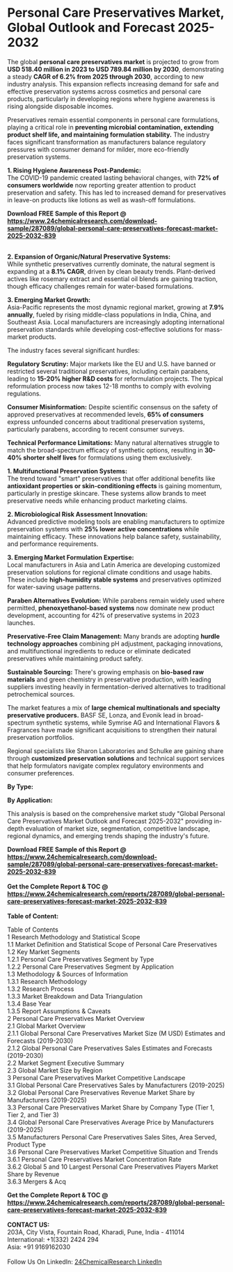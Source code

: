 <h1>Personal Care Preservatives Market, Global Outlook and Forecast 2025-2032</h1><p>The global <strong>personal care preservatives market</strong> is projected to grow from <strong>USD 518.40 million in 2023 to USD 789.84 million by 2030</strong>, demonstrating a steady <strong>CAGR of 6.2% from 2025 through 2030</strong>, according to new industry analysis. This expansion reflects increasing demand for safe and effective preservation systems across cosmetics and personal care products, particularly in developing regions where hygiene awareness is rising alongside disposable incomes.</p><p>Preservatives remain essential components in personal care formulations, playing a critical role in <strong>preventing microbial contamination, extending product shelf life, and maintaining formulation stability.</strong> The industry faces significant transformation as manufacturers balance regulatory pressures with consumer demand for milder, more eco-friendly preservation systems.</p><p><strong>1. Rising Hygiene Awareness Post-Pandemic:</strong><br>
The COVID-19 pandemic created lasting behavioral changes, with <strong>72% of consumers worldwide</strong> now reporting greater attention to product preservation and safety. This has led to increased demand for preservatives in leave-on products like lotions as well as wash-off formulations.</p><div><b>Download FREE Sample of this Report @ 
            <a href="https://www.24chemicalresearch.com/download-sample/287089/global-personal-care-preservatives-forecast-market-2025-2032-839">
            https://www.24chemicalresearch.com/download-sample/287089/global-personal-care-preservatives-forecast-market-2025-2032-839</a></b></div><br><p><strong>2. Expansion of Organic/Natural Preservative Systems:</strong><br>
While synthetic preservatives currently dominate, the natural segment is expanding at a <strong>8.1% CAGR</strong>, driven by clean beauty trends. Plant-derived actives like rosemary extract and essential oil blends are gaining traction, though efficacy challenges remain for water-based formulations.</p><p><strong>3. Emerging Market Growth:</strong><br>
Asia-Pacific represents the most dynamic regional market, growing at <strong>7.9% annually</strong>, fueled by rising middle-class populations in India, China, and Southeast Asia. Local manufacturers are increasingly adopting international preservation standards while developing cost-effective solutions for mass-market products.</p><p>The industry faces several significant hurdles:</p><p><strong>Regulatory Scrutiny:</strong> Major markets like the EU and U.S. have banned or restricted several traditional preservatives, including certain parabens, leading to <strong>15-20% higher R&amp;D costs</strong> for reformulation projects. The typical reformulation process now takes 12-18 months to comply with evolving regulations.</p><p><strong>Consumer Misinformation:</strong> Despite scientific consensus on the safety of approved preservatives at recommended levels, <strong>65% of consumers</strong> express unfounded concerns about traditional preservation systems, particularly parabens, according to recent consumer surveys.</p><p><strong>Technical Performance Limitations:</strong> Many natural alternatives struggle to match the broad-spectrum efficacy of synthetic options, resulting in <strong>30-40% shorter shelf lives</strong> for formulations using them exclusively.</p><p><strong>1. Multifunctional Preservation Systems:</strong><br>
The trend toward "smart" preservatives that offer additional benefits like <strong>antioxidant properties or skin-conditioning effects</strong> is gaining momentum, particularly in prestige skincare. These systems allow brands to meet preservative needs while enhancing product marketing claims.</p><p><strong>2. Microbiological Risk Assessment Innovation:</strong><br>
Advanced predictive modeling tools are enabling manufacturers to optimize preservation systems with <strong>25% lower active concentrations</strong> while maintaining efficacy. These innovations help balance safety, sustainability, and performance requirements.</p><p><strong>3. Emerging Market Formulation Expertise:</strong><br>
Local manufacturers in Asia and Latin America are developing customized preservation solutions for regional climate conditions and usage habits. These include <strong>high-humidity stable systems</strong> and preservatives optimized for water-saving usage patterns.</p><p><strong>Paraben Alternatives Evolution:</strong>  
	While parabens remain widely used where permitted, <strong>phenoxyethanol-based systems</strong> now dominate new product development, accounting for 42% of preservative systems in 2023 launches.</p><p><strong>Preservative-Free Claim Management:</strong> 
	Many brands are adopting <strong>hurdle technology approaches</strong> combining pH adjustment, packaging innovations, and multifunctional ingredients to reduce or eliminate dedicated preservatives while maintaining product safety.</p><p><strong>Sustainable Sourcing:</strong> 
	There's growing emphasis on <strong>bio-based raw materials</strong> and green chemistry in preservative production, with leading suppliers investing heavily in fermentation-derived alternatives to traditional petrochemical sources.</p><p>The market features a mix of <strong>large chemical multinationals and specialty preservative producers.</strong> BASF SE, Lonza, and Evonik lead in broad-spectrum synthetic systems, while Symrise AG and International Flavors &amp; Fragrances have made significant acquisitions to strengthen their natural preservation portfolios.</p><p>Regional specialists like Sharon Laboratories and Schulke are gaining share through <strong>customized preservation solutions</strong> and technical support services that help formulators navigate complex regulatory environments and consumer preferences.</p><p><strong>By Type:</strong></p><p><strong>By Application:</strong></p><p>This analysis is based on the comprehensive market study "Global Personal Care Preservatives Market Outlook and Forecast 2025-2032" providing in-depth evaluation of market size, segmentation, competitive landscape, regional dynamics, and emerging trends shaping the industry's future.</p><div><b>Download FREE Sample of this Report @ 
            <a href="https://www.24chemicalresearch.com/download-sample/287089/global-personal-care-preservatives-forecast-market-2025-2032-839">
            https://www.24chemicalresearch.com/download-sample/287089/global-personal-care-preservatives-forecast-market-2025-2032-839</a></b></div><br><div><b>Get the Complete Report & TOC @ 
            <a href="https://www.24chemicalresearch.com/reports/287089/global-personal-care-preservatives-forecast-market-2025-2032-839">
            https://www.24chemicalresearch.com/reports/287089/global-personal-care-preservatives-forecast-market-2025-2032-839</a></b></div><br>
            <b>Table of Content:</b><p>Table of Contents<br />
1 Research Methodology and Statistical Scope<br />
1.1 Market Definition and Statistical Scope of Personal Care Preservatives<br />
1.2 Key Market Segments<br />
1.2.1 Personal Care Preservatives Segment by Type<br />
1.2.2 Personal Care Preservatives Segment by Application<br />
1.3 Methodology & Sources of Information<br />
1.3.1 Research Methodology<br />
1.3.2 Research Process<br />
1.3.3 Market Breakdown and Data Triangulation<br />
1.3.4 Base Year<br />
1.3.5 Report Assumptions & Caveats<br />
2 Personal Care Preservatives Market Overview<br />
2.1 Global Market Overview<br />
2.1.1 Global Personal Care Preservatives Market Size (M USD) Estimates and Forecasts (2019-2030)<br />
2.1.2 Global Personal Care Preservatives Sales Estimates and Forecasts (2019-2030)<br />
2.2 Market Segment Executive Summary<br />
2.3 Global Market Size by Region<br />
3 Personal Care Preservatives Market Competitive Landscape<br />
3.1 Global Personal Care Preservatives Sales by Manufacturers (2019-2025)<br />
3.2 Global Personal Care Preservatives Revenue Market Share by Manufacturers (2019-2025)<br />
3.3 Personal Care Preservatives Market Share by Company Type (Tier 1, Tier 2, and Tier 3)<br />
3.4 Global Personal Care Preservatives Average Price by Manufacturers (2019-2025)<br />
3.5 Manufacturers Personal Care Preservatives Sales Sites, Area Served, Product Type<br />
3.6 Personal Care Preservatives Market Competitive Situation and Trends<br />
3.6.1 Personal Care Preservatives Market Concentration Rate<br />
3.6.2 Global 5 and 10 Largest Personal Care Preservatives Players Market Share by Revenue<br />
3.6.3 Mergers & Acq</p><div><b>Get the Complete Report & TOC @ 
            <a href="https://www.24chemicalresearch.com/reports/287089/global-personal-care-preservatives-forecast-market-2025-2032-839">
            https://www.24chemicalresearch.com/reports/287089/global-personal-care-preservatives-forecast-market-2025-2032-839</a></b></div><br><b>CONTACT US:</b><br>
            203A, City Vista, Fountain Road, Kharadi, Pune, India - 411014<br>
            International: +1(332) 2424 294<br>
            Asia: +91 9169162030 <br><br>
            Follow Us On LinkedIn: <a href="https://www.linkedin.com/company/24chemicalresearch/">24ChemicalResearch LinkedIn</a>